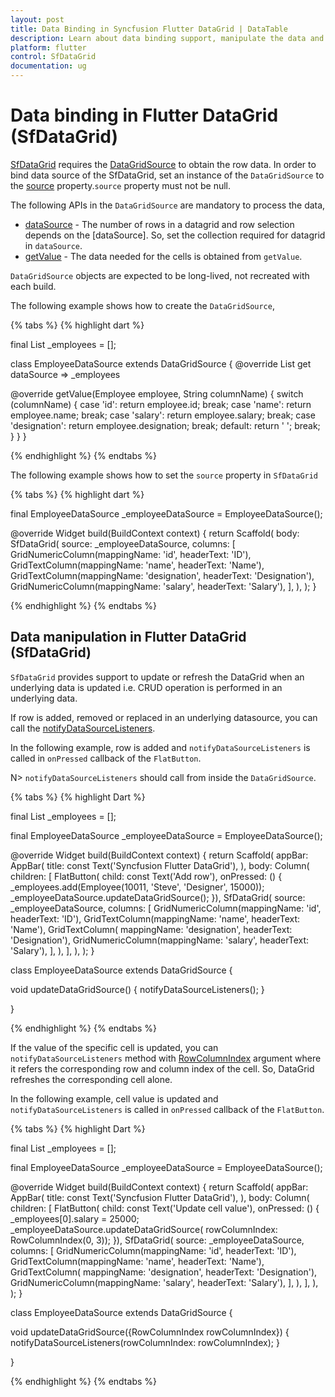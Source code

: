 ```yaml
---
layout: post
title: Data Binding in Syncfusion Flutter DataGrid | DataTable
description: Learn about data binding support, manipulate the data and how to refresh the cell in Syncfusion Flutter DataGrid
platform: flutter
control: SfDataGrid
documentation: ug
---
```


# Data binding in Flutter DataGrid (SfDataGrid)

[SfDataGrid](https://pub.dev/documentation/syncfusion_flutter_datagrid/latest/datagrid/SfDataGrid-class.html) requires the [DataGridSource](https://pub.dev/documentation/syncfusion_flutter_datagrid/latest/datagrid/DataGridSource-class.html) to obtain the row data. In order to bind data source of the SfDataGrid, set an instance of the `DataGridSource` to the [source](https://pub.dev/documentation/syncfusion_flutter_datagrid/latest/datagrid/SfDataGrid/source.html) property.`source` property must not be null.

 The following APIs in the `DataGridSource` are mandatory to process the data,

 * [dataSource](https://pub.dev/documentation/syncfusion_flutter_datagrid/latest/datagrid/DataGridSource/dataSource.html) - The number of rows in a datagrid and row selection depends
 on the [dataSource]. So, set the collection required for datagrid in
`dataSource`.
* [getValue](https://pub.dev/documentation/syncfusion_flutter_datagrid/latest/datagrid/DataGridSource/getValue.html) - The data needed for the cells is obtained from
`getValue`.

`DataGridSource` objects are expected to be long-lived, not recreated with each build.

The following example shows how to create the `DataGridSource`,

{% tabs %}
{% highlight dart %} 

final List<Employee> _employees = <Employee>[];

class EmployeeDataSource extends DataGridSource<Employee> {
  @override
  List<Employee> get dataSource => _employees
  
  @override
  getValue(Employee employee, String columnName) {
    switch (columnName) {
      case 'id':
        return employee.id;
        break;
      case 'name':
        return employee.name;
        break;
      case 'salary':
        return employee.salary;
        break;
      case 'designation':
        return employee.designation;
        break;
      default:
        return ' ';
        break;
    }
  }
}

{% endhighlight %}
{% endtabs %}

The following example shows how to set the `source` property in `SfDataGrid`

{% tabs %}
{% highlight dart %}

final EmployeeDataSource _employeeDataSource = EmployeeDataSource();
  
@override
Widget build(BuildContext context) {
  return Scaffold(
    body: SfDataGrid(
      source: _employeeDataSource,
      columns: [
        GridNumericColumn(mappingName: 'id', headerText: 'ID'),
        GridTextColumn(mappingName: 'name', headerText: 'Name'),
        GridTextColumn(mappingName: 'designation', headerText: 'Designation'),
        GridNumericColumn(mappingName: 'salary', headerText: 'Salary'),
      ],
    ),
  );
}

{% endhighlight %}
{% endtabs %}

## Data manipulation in Flutter DataGrid (SfDataGrid)

`SfDataGrid` provides support to update or refresh the DataGrid when an underlying data is updated i.e. CRUD operation is performed in an underlying data.

If row is added, removed or replaced in an underlying datasource, you can call the [notifyDataSourceListeners](https://pub.dev/documentation/syncfusion_flutter_datagrid/latest/datagrid/DataGridController/notifyDataSourceListeners.html). 

In the following example, row is added and `notifyDataSourceListeners` is called in `onPressed` callback of the `FlatButton`.

N> `notifyDataSourceListeners` should call from inside the `DataGridSource`.

{% tabs %}
{% highlight Dart %} 
        
final List<Employee> _employees = <Employee>[];

final EmployeeDataSource _employeeDataSource = EmployeeDataSource();

@override
Widget build(BuildContext context) {
  return Scaffold(
    appBar: AppBar(
      title: const Text('Syncfusion Flutter DataGrid'),
    ),
    body: Column(
      children: [
        FlatButton(
            child: const Text('Add row'),
            onPressed: () {
              _employees.add(Employee(10011, 'Steve', 'Designer', 15000));
              _employeeDataSource.updateDataGridSource();
            }),
        SfDataGrid(
          source: _employeeDataSource,
          columns: <GridColumn>[
            GridNumericColumn(mappingName: 'id', headerText: 'ID'),
            GridTextColumn(mappingName: 'name', headerText: 'Name'),
            GridTextColumn(
                mappingName: 'designation', headerText: 'Designation'),
            GridNumericColumn(mappingName: 'salary', headerText: 'Salary'),
          ],
        ),
      ],
    ),
  );
}

class EmployeeDataSource extends DataGridSource<Employee> {

  void updateDataGridSource() {
    notifyDataSourceListeners();
  }

}

{% endhighlight %}
{% endtabs %}

If the value of the specific cell is updated, you can `notifyDataSourceListeners` method with [RowColumnIndex](https://pub.dev/documentation/syncfusion_flutter_datagrid/latest/datagrid/RowColumnIndex-class.html) argument where it refers the corresponding row and column index of the cell. 
So, DataGrid refreshes the corresponding cell alone.

In the following example, cell value is updated and `notifyDataSourceListeners` is called in `onPressed` callback of the `FlatButton`.

{% tabs %}
{% highlight Dart %} 

final List<Employee> _employees = <Employee>[];

final EmployeeDataSource _employeeDataSource = EmployeeDataSource();

@override
Widget build(BuildContext context) {
  return Scaffold(
    appBar: AppBar(
      title: const Text('Syncfusion Flutter DataGrid'),
    ),
    body: Column(
      children: [
        FlatButton(
            child: const Text('Update cell value'),
            onPressed: () {
              _employees[0].salary = 25000;
              _employeeDataSource.updateDataGridSource(
                  rowColumnIndex: RowColumnIndex(0, 3));
            }),
        SfDataGrid(
          source: _employeeDataSource,
          columns: <GridColumn>[
            GridNumericColumn(mappingName: 'id', headerText: 'ID'),
            GridTextColumn(mappingName: 'name', headerText: 'Name'),
            GridTextColumn(
                mappingName: 'designation', headerText: 'Designation'),
            GridNumericColumn(mappingName: 'salary', headerText: 'Salary'),
          ],
        ),
      ],
    ),
  );
}

class EmployeeDataSource extends DataGridSource<Employee> {

  void updateDataGridSource({RowColumnIndex rowColumnIndex}) {
    notifyDataSourceListeners(rowColumnIndex: rowColumnIndex);
  }

}

{% endhighlight %}
{% endtabs %}
